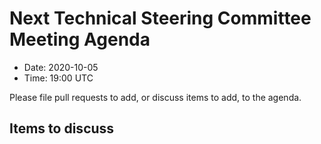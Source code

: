 # Next Technical Steering Committee Meeting Agenda

- Date: 2020-10-05
- Time: 19:00 UTC

Please file pull requests to add, or discuss items to add, to the agenda.

## Items to discuss


